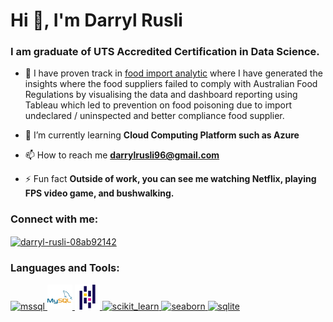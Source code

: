 <h1 align="left">Hi 👋, I'm Darryl Rusli</h1>
<h3 align="left">I am graduate of UTS Accredited Certification in Data Science.</h3>

- 🔭 I have proven track in [food import analytic](https://github.com/darrylrusli/food_import_analytic) where I have generated the insights where the food suppliers failed to comply with Australian Food Regulations by visualising the data and dashboard reporting using Tableau which led to prevention on food poisoning due to import undeclared / uninspected and better compliance food supplier.

- 🌱 I’m currently learning **Cloud Computing Platform such as Azure**

- 📫 How to reach me **darrylrusli96@gmail.com**

- ⚡ Fun fact **Outside of work, you can see me watching Netflix, playing FPS video game, and bushwalking.**

<h3 align="left">Connect with me:</h3>
<p align="left">
<a href="https://linkedin.com/in/darryl-rusli-08ab92142" target="blank"><img align="center" src="https://raw.githubusercontent.com/rahuldkjain/github-profile-readme-generator/master/src/images/icons/Social/linked-in-alt.svg" alt="darryl-rusli-08ab92142" height="30" width="40" /></a>
</p>

<h3 align="left">Languages and Tools:</h3>
<p align="left"> <a href="https://www.microsoft.com/en-us/sql-server" target="_blank" rel="noreferrer"> <img src="https://www.svgrepo.com/show/303229/microsoft-sql-server-logo.svg" alt="mssql" width="40" height="40"/> </a> <a href="https://www.mysql.com/" target="_blank" rel="noreferrer"> <img src="https://raw.githubusercontent.com/devicons/devicon/master/icons/mysql/mysql-original-wordmark.svg" alt="mysql" width="40" height="40"/> </a> <a href="https://pandas.pydata.org/" target="_blank" rel="noreferrer"> <img src="https://raw.githubusercontent.com/devicons/devicon/2ae2a900d2f041da66e950e4d48052658d850630/icons/pandas/pandas-original.svg" alt="pandas" width="40" height="40"/> </a> <a href="https://scikit-learn.org/" target="_blank" rel="noreferrer"> <img src="https://upload.wikimedia.org/wikipedia/commons/0/05/Scikit_learn_logo_small.svg" alt="scikit_learn" width="40" height="40"/> </a> <a href="https://seaborn.pydata.org/" target="_blank" rel="noreferrer"> <img src="https://seaborn.pydata.org/_images/logo-mark-lightbg.svg" alt="seaborn" width="40" height="40"/> </a> <a href="https://www.sqlite.org/" target="_blank" rel="noreferrer"> <img src="https://www.vectorlogo.zone/logos/sqlite/sqlite-icon.svg" alt="sqlite" width="40" height="40"/> </a> </p>

